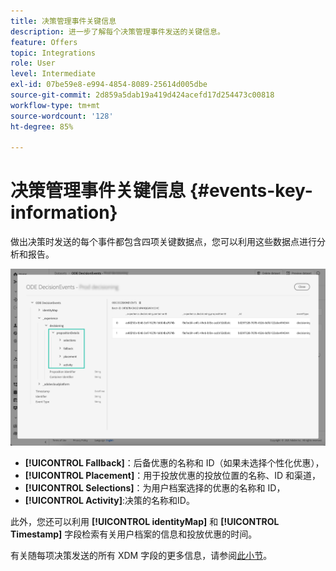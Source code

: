 ```yaml
---
title: 决策管理事件关键信息
description: 进一步了解每个决策管理事件发送的关键信息。
feature: Offers
topic: Integrations
role: User
level: Intermediate
exl-id: 07be59e8-e994-4854-8089-25614d005dbe
source-git-commit: 2d859a5dab19a419d424acefd17d254473c00818
workflow-type: tm+mt
source-wordcount: '128'
ht-degree: 85%

---
```


# 决策管理事件关键信息 {#events-key-information}

做出决策时发送的每个事件都包含四项关键数据点，您可以利用这些数据点进行分析和报告。

![](../../assets/events-dataset-preview.png)

* **[!UICONTROL Fallback]**：后备优惠的名称和 ID（如果未选择个性化优惠），
* **[!UICONTROL Placement]**：用于投放优惠的投放位置的名称、ID 和渠道，
* **[!UICONTROL Selections]**：为用户档案选择的优惠的名称和 ID，
* **[!UICONTROL Activity]**:决策的名称和ID。

此外，您还可以利用 **[!UICONTROL identityMap]** 和 **[!UICONTROL Timestamp]** 字段检索有关用户档案的信息和投放优惠的时间。

有关随每项决策发送的所有 XDM 字段的更多信息，请参阅[此小节](xdm-fields.md)。
